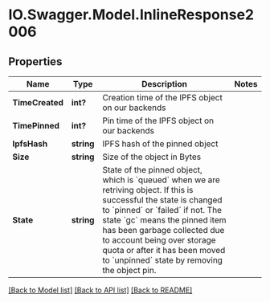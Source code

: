 # IO.Swagger.Model.InlineResponse2006
## Properties

Name | Type | Description | Notes
------------ | ------------- | ------------- | -------------
**TimeCreated** | **int?** | Creation time of the IPFS object on our backends | 
**TimePinned** | **int?** | Pin time of the IPFS object on our backends | 
**IpfsHash** | **string** | IPFS hash of the pinned object | 
**Size** | **string** | Size of the object in Bytes | 
**State** | **string** | State of the pinned object, which is &#x60;queued&#x60; when we are retriving object. If this is successful the state is changed to &#x60;pinned&#x60; or &#x60;failed&#x60; if not. The state &#x60;gc&#x60; means the pinned item has been garbage collected due to account being over storage quota or after it has been moved to &#x60;unpinned&#x60; state by removing the object pin.  | 

[[Back to Model list]](../README.md#documentation-for-models) [[Back to API list]](../README.md#documentation-for-api-endpoints) [[Back to README]](../README.md)

